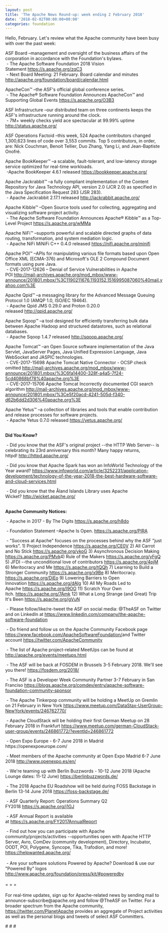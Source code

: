 ```yaml
---
layout: post
title: 'The Apache News Round-up: week ending 2 February 2018'
date: '2018-02-02T00:00:00+00:00'
categories: foundation
---
```

<div>Hello, February. Let's review what the Apache community have been busy with over the past week:</div> 
  <div> 
    <div> 
      <p>ASF Board –management and oversight of the business affairs of the corporation in accordance with the Foundation's bylaws.<br />&nbsp;- The Apache Software Foundation 2018 Vision Statement&nbsp;<a href="https://s.apache.org/zqC3">https://s.apache.org/zqC3</a><br />&nbsp;- Next Board Meeting: 21 February. Board calendar and minutes <a href="http://apache.org/foundation/board/calendar.html">http://apache.org/foundation/board/calendar.html</a></p> 
    </div> 
    <p>ApacheCon™ –the ASF's official global conference series.<br />&nbsp;- The Apache® Software Foundation Announces ApacheCon™ and Supporting Global Events&nbsp;<a href="https://s.apache.org/O3B3">https://s.apache.org/O3B3</a></p> 
    <p>ASF Infrastructure –our distributed team on three continents keeps the ASF's infrastructure running around the clock.<br />&nbsp;- 7M+ weekly checks yield ace spectacular at 99.99% uptime <a href="http://status.apache.org/">http://status.apache.org/</a></p> 
    <p>ASF Operations Factoid&nbsp;–this week, 524 Apache contributors changed 1,300,623 lines of code over 3,553 commits. Top 5 contributors, in order, are: Nick Couchman, Benoit Tellier, Duo Zhang, Yang Li, and Jean-Baptiste Onofré.</p> 
    <p>Apache BookKeeper™ –a scalable, fault-tolerant, and low-latency storage service optimized for real-time workloads.<br />&nbsp;-Apache BookKeeper 4.6.1 released&nbsp;<a href="https://bookkeeper.apache.org/">https://bookkeeper.apache.org/</a></p> 
    <p> </p> 
    <p>Apache Jackrabbit™ –a fully compliant implementation of the Content Repository for Java Technology API, version 2.0 (JCR 2.0) as specified in the Java Specification Request 283 (JSR 283).<br />&nbsp;-&nbsp;Apache Jackrabbit 2.17.1 released&nbsp;<a href="http://jackrabbit.apache.org/">http://jackrabbit.apache.org/</a></p> 
    <p>Apache Kibble™ –Open Source tools used for collecting, aggregating and visualizing software project activity.<br />&nbsp;-&nbsp;The Apache Software Foundation Announces Apache® Kibble™ as a Top-Level Project&nbsp;<a href="https://s.apache.org/wMMa">https://s.apache.org/wMMa</a></p> 
    <p>Apache NiFi™ –supports powerful and scalable directed graphs of data routing, transformation, and system mediation logic.<br />&nbsp;-&nbsp;Apache NiFi MiNiFi C++ 0.4.0 released&nbsp;<a href="https://nifi.apache.org/minifi">https://nifi.apache.org/minifi</a></p> 
    <p>Apache POI™ –APIs for manipulating various file formats based upon Open Office XML (ECMA-376) and Microsoft's OLE 2 Compound Document formats using pure Java.<br />&nbsp;- CVE-2017-12626 – Denial of Service Vulnerabilities in Apache POI&nbsp;<a href="http://mail-archives.apache.org/mod_mbox/www-announce/201801.mbox/%3C1190211676.1193152.1516995087060%40mail.yahoo.com%3E">http://mail-archives.apache.org/mod_mbox/www-announce/201801.mbox/%3C1190211676.1193152.1516995087060%40mail.yahoo.com%3E</a></p> 
    <p>Apache Qpid™ –a messaging library for the Advanced Message Queuing Protocol 1.0 (AMQP 1.0, ISO/IEC 19464).<br />&nbsp;- Apache Qpid JMS 0.29.0 and Proton 0.20.0 released&nbsp;<a href="http://qpid.apache.org/">http://qpid.apache.org/</a></p> 
    <p>Apache Sqoop™ –a tool designed for efficiently transferring bulk data between Apache Hadoop and structured datastores, such as relational databases.<br />&nbsp;-&nbsp;Apache Sqoop 1.4.7 released&nbsp;<a href="http://sqoop.apache.org/">http://sqoop.apache.org/</a></p> 
    <p>Apache Tomcat™ –an Open Source software implementation of the Java Servlet, JavaServer Pages, Java Unified Expression Language, Java WebSocket and JASPIC technologies.<br />&nbsp;-&nbsp;CVE-2017-15698 Apache Tomcat Native Connector - OCSP check omitted&nbsp;<a href="http://mail-archives.apache.org/mod_mbox/www-announce/201801.mbox/%3C6fa14400-328f-a4a5-7f24-5cd40868bf78%40apache.org%3E">http://mail-archives.apache.org/mod_mbox/www-announce/201801.mbox/%3C6fa14400-328f-a4a5-7f24-5cd40868bf78%40apache.org%3E</a><br />&nbsp;- CVE-2017-15706 Apache Tomcat Incorrectly documented CGI search algorithm&nbsp;<a href="http://mail-archives.apache.org/mod_mbox/www-announce/201801.mbox/%3Ce5f20acd-4241-505d-f340-d62b6dd2d306%40apache.org%3E">http://mail-archives.apache.org/mod_mbox/www-announce/201801.mbox/%3Ce5f20acd-4241-505d-f340-d62b6dd2d306%40apache.org%3E</a><br /></p> 
    <p>Apache Yetus™ –a collection of libraries and tools that enable contribution and release processes for software projects.<br />&nbsp;-&nbsp;Apache Yetus 0.7.0 released&nbsp;<a href="https://yetus.apache.org/">https://yetus.apache.org/</a></p> 
    <p><a href="https://yetus.apache.org/"></a><strong><br />Did You Know?</strong></p> 
    <div> 
      <p>&nbsp;- Did you know that the ASF's original project --the HTTP Web Server-- is celebrating its 23rd anniversary this month? Many happy returns, httpd!&nbsp;<a href="http://httpd.apache.org/">http://httpd.apache.org/</a></p> 
      <p>&nbsp;- Did you know that Apache Spark has won an InfoWorld Technology of the Year award?&nbsp;<a href="https://www.infoworld.com/article/3252231/application-development/technology-of-the-year-2018-the-best-hardware-software-and-cloud-services.html">https://www.infoworld.com/article/3252231/application-development/technology-of-the-year-2018-the-best-hardware-software-and-cloud-services.html</a></p> 
      <p>&nbsp;- Did you know that the Åland Islands Library uses Apache Wicket?&nbsp;<a href="http://wicket.apache.org/">http://wicket.apache.org/</a></p> 
    </div> 
    <div><strong><br />Apache Community Notices:</strong></div> 
    <p>&nbsp;- Apache in 2017 - By The Digits&nbsp;<a href="https://s.apache.org/h8do">https://s.apache.org/h8do</a></p> 
    <p>&nbsp;- Foundation Statement –Apache Is Open. <a href="https://s.apache.org/PIRA">https://s.apache.org/PIRA</a></p> 
    <div> 
      <p>&nbsp;- &quot;Success at Apache&quot; focuses on the processes behind why the ASF &quot;just works&quot;. 1) Project Independence <a href="https://s.apache.org/CE0V">https://s.apache.org/CE0V</a> 2) All Carrot and No Stick <a href="https://s.apache.org/ykoG">https://s.apache.org/ykoG</a> 3) Asynchronous Decision Making <a href="https://s.apache.org/PMvk%20">https://s.apache.org/PMvk</a>4) Rule of the Makers <a href="https://s.apache.org/yFgQ">https://s.apache.org/yFgQ</a> 5) JFDI --the unconditional love of contributors <a href="https://s.apache.org/4pjM">https://s.apache.org/4pjM</a> 6) Meritocracy and Me <a href="https://s.apache.org/tQQh">https://s.apache.org/tQQh</a> 7) Learning to Build a Stronger Community <a href="https://s.apache.org/x9Be">https://s.apache.org/x9Be</a>&nbsp;8) Meritocracy. <a href="https://s.apache.org/DiEo">https://s.apache.org/DiEo</a>&nbsp;9) Lowering Barriers to Open Innovation&nbsp;<a href="https://s.apache.org/dAlg">https://s.apache.org/dAlg</a>&nbsp;10) All My Roads Led to Apache&nbsp;<a href="https://s.apache.org/l9OO">https://s.apache.org/l9OO</a>&nbsp;11) Scratch Your Own Itch.&nbsp;<a href="https://s.apache.org/7Amk">https://s.apache.org/7Amk</a>&nbsp;12) What a Long Strange (and Great) Trip It's Been&nbsp;<a href="https://s.apache.org/gVuN">https://s.apache.org/gVuN</a></p> 
    </div> 
    <div> 
      <p>&nbsp;- Please follow/like/re-tweet the ASF on social media: @TheASF on Twitter and on LinkedIn at <a href="https://www.linkedin.com/company/the-apache-software-foundation">https://www.linkedin.com/company/the-apache-software-foundation</a></p> 
      <p>&nbsp;- Do friend and follow us on the Apache Community Facebook page <a href="https://www.facebook.com/ApacheSoftwareFoundation/">https://www.facebook.com/ApacheSoftwareFoundation/</a>and Twitter account <a href="https://twitter.com/ApacheCommunity">https://twitter.com/ApacheCommunity</a></p> 
    </div> 
    <div> 
      <p><a href="https://feathercast.apache.org/"></a></p> 
    </div> 
    <div> 
      <p>&nbsp;- The list of Apache project-related MeetUps can be found at <a href="https://twitter.com/ApacheCommunity">http://apache.org/events/meetups.html</a></p> 
      <p>&nbsp;- The ASF will be back at FOSDEM in Brussels 3-5 February 2018. We'll see you there!&nbsp;<a href="https://fosdem.org/2018/">https://fosdem.org/2018/</a></p> 
      <p>&nbsp;- The ASF is a Developer Week Community Partner 3-7 February in San Franciso&nbsp;<a href="https://blogs.apache.org/comdev/entry/apache-software-foundation-community-sponsor">https://blogs.apache.org/comdev/entry/apache-software-foundation-community-sponsor</a></p> 
      <p>&nbsp;- The Apache Tinkerpop community will be holding a MeetUp on Gremlin on 21 February in New York&nbsp;<a href="https://www.meetup.com/DataStax-UserGroup-NewYork/events/246762770/">https://www.meetup.com/DataStax-UserGroup-NewYork/events/246762770/</a></p> 
      <p>&nbsp;- Apache CloudStack will be holding their first German Meetup on 28 February 2018 in Frankfurt&nbsp;<a href="https://www.meetup.com/german-CloudStack-user-group/events/246861772/?eventId=246861772">https://www.meetup.com/german-CloudStack-user-group/events/246861772/?eventId=246861772</a></p> 
      <p>&nbsp;- Open Expo Europe - 6-7 June 2018 in Madrid https://openexpoeurope.com/</p> 
      <p>&nbsp;- Meet members of the Apache community at Open Expo Madrid 6-7 June 2018&nbsp;<a href="http://www.openexpo.es/en/">http://www.openexpo.es/en/</a></p> 
      <p>&nbsp;- We're teaming up with Berlin Buzzwords - 10-12 June 2018 (Apache Lounge dates: 11-12 June) <a href="https://berlinbuzzwords.de/">https://berlinbuzzwords.de/</a></p> 
      <p>&nbsp;- The 2018 Apache EU Roadshow will be held during FOSS Backstage in Berlin 13-14 June 2018&nbsp;<a href="https://foss-backstage.de/">https://foss-backstage.de/</a></p> 
    </div> 
    <div> 
      <p>&nbsp;- ASF Quarterly Report: Operations Summary Q2 FY2018&nbsp;<a href="https://s.apache.org/j1GJ">https://s.apache.org/j1GJ</a></p> 
    </div> 
    <div> 
      <p>&nbsp;- ASF Annual Report is available at&nbsp;<a href="https://s.apache.org/FY2017AnnualReport">https://s.apache.org/FY2017AnnualReport</a></p> 
    </div> 
    <div>&nbsp;- Find out how you can participate with Apache community/projects/activities --opportunities open with Apache HTTP Server, Avro, ComDev (community development), Directory, Incubator, OODT, POI, Polygene, Syncope, Tika, Trafodion, and more! <a href="https://helpwanted.apache.org/">https://helpwanted.apache.org/</a></div> 
    <div><br /></div> 
    <div>&nbsp;- Are your software solutions Powered by Apache? Download &amp; use our &quot;Powered By&quot; logos <a href="http://www.apache.org/foundation/press/kit/#poweredby">http://www.apache.org/foundation/press/kit/#poweredby</a></div> 
    <div><br /></div> 
    <div>= = =</div> 
    <div><br /></div> 
    <div>For real-time updates, sign up for Apache-related news by sending mail to announce-subscribe@apache.org and follow @TheASF on Twitter. For a broader spectrum from the Apache community, <a href="https://twitter.com/PlanetApache">https://twitter.com/PlanetApache</a> provides an aggregate of Project activities as well as the personal blogs and tweets of select ASF Committers.</div> 
    <p># # #</p> 
  </div>
